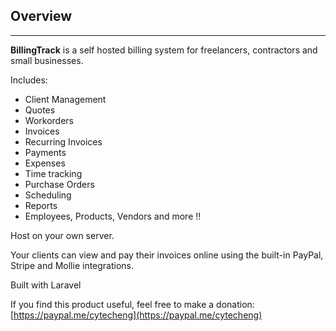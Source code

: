 ## Overview
---

**BillingTrack** is a self hosted billing system for freelancers, contractors and small businesses.

Includes:
- Client Management
- Quotes
- Workorders
- Invoices
- Recurring Invoices
- Payments
- Expenses
- Time tracking
- Purchase Orders
- Scheduling
- Reports
- Employees, Products, Vendors and more !!

Host on your own server.

Your clients can view and pay their invoices online using the built-in PayPal, Stripe and Mollie integrations.

Built with Laravel

If you find this product useful, feel free to make a donation: [https://paypal.me/cytecheng](https://paypal.me/cytecheng)
